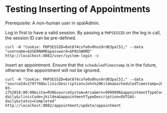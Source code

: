 # Testing Inserting of Appointments

Prerequisite: A non-human user in opalAdmin.

Log in first to have a valid session.
By passing a `PHPSESSID` on the log in call, the session ID can be pre-defined.

```shell
curl -H "Cookie: PHPSESSID=0at874cofe0v0hos9rd83pal51;" --data "username=$USERNAME&password=$PASSWORD" http://localhost:8082/user/system-login -v
```

Insert an appointment. Ensure that the `scheduledTimestamp` is in the future, otherwise the appointment will not be ignored.

```shell
curl -H "Cookie: PHPSESSID=0at874cofe0v0hos9rd83pal51;" --data "sourceId=2797788&clinicDescription=John%20Kildea&scheduledTimestamp=2024-03-17%2016:00:00&site=RVH&sourceSystem=Aria&mrn=9999996&appointmentTypeCode=OUTGAS-daily&clinicCode=jkildea&appointmentTypeDescription=OUTGAS-daily&status=Completed" http://localhost:8082/appointment/update/appointment
```
